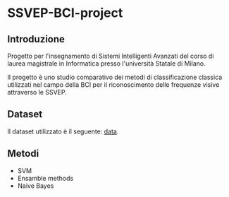 # SSVEP-BCI-project

## Introduzione

Progetto per l'insegnamento di Sistemi Intelligenti Avanzati del corso di laurea magistrale in Informatica presso l'università Statale di Milano.

Il progetto è uno studio comparativo dei metodi di classificazione classica utilizzati nel campo della BCI per il riconoscimento delle frequenze visive attraverso le SSVEP. 

## Dataset

Il dataset utilizzato è il seguente: [data](https://www.setzner.com/avi-ssvep-dataset/#comment-14989).

## Metodi 

- SVM
- Ensamble methods
- Naive Bayes


